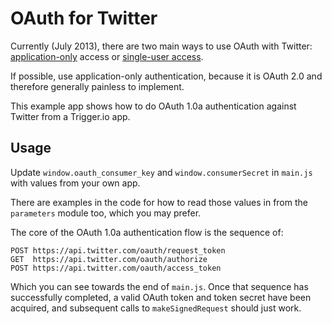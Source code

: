 # OAuth for Twitter

Currently (July 2013), there are two main ways to use OAuth with Twitter: [application-only](https://dev.twitter.com/docs/auth/application-only-auth) access or [single-user access](https://dev.twitter.com/docs/auth/oauth/single-user-with-examples).

If possible, use application-only authentication, because it is OAuth 2.0 and therefore generally painless to implement.

This example app shows how to do OAuth 1.0a authentication against Twitter from a Trigger.io app.

## Usage
Update `window.oauth_consumer_key` and `window.consumerSecret` in `main.js` with values from your own app.

There are examples in the code for how to read those values in from the `parameters` module too, which you may prefer.

The core of the OAuth 1.0a authentication flow is the sequence of:
	
	POST https://api.twitter.com/oauth/request_token
	GET  https://api.twitter.com/oauth/authorize
	POST https://api.twitter.com/oauth/access_token

Which you can see towards the end of `main.js`. Once that sequence has successfully completed, a valid OAuth token and token secret have been acquired, and subsequent calls to `makeSignedRequest` should just work.
